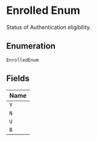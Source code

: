
# Enrolled Enum

Status of Authentication eligibility.

## Enumeration

`EnrolledEnum`

## Fields

| Name |
|  --- |
| `Y` |
| `N` |
| `U` |
| `B` |

